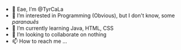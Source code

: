 - 👋 Eae, I’m @TyrCaLa
- 👀 I’m interested in Programming (Obvious), but I don't know, some *paranauês*
- 🌱 I’m currently learning Java, HTML, CSS
- 💞️ I’m looking to collaborate on nothing
- 📫 How to reach me ...

